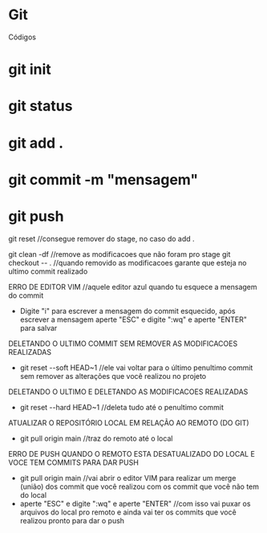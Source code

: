 # Git
Códigos

# git init

# git status

# git add .    

# git commit -m "mensagem"

# git push

git reset       //consegue remover do stage, no caso do add .

git clean -df  //remove as modificacoes que não foram pro stage
git checkout -- .  //quando removido as modificacoes garante que esteja no ultimo commit realizado

ERRO DE EDITOR VIM //aquele editor azul quando tu esquece a mensagem do commit
- Digite "i" para escrever a mensagem do commit esquecido, após escrever a mensagem aperte "ESC" e digite ":wq" e aperte "ENTER" para salvar

DELETANDO O ULTIMO COMMIT SEM REMOVER AS MODIFICACOES REALIZADAS
- git reset --soft HEAD~1 //ele vai voltar para o último penultimo commit sem remover as alterações que você realizou no projeto

DELETANDO O ULTIMO E DELETANDO AS MODIFICACOES REALIZADAS
- git reset --hard HEAD~1 //deleta tudo até o penultimo commit

ATUALIZAR O REPOSITÓRIO LOCAL EM RELAÇÃO AO REMOTO (DO GIT)
- git pull origin main //traz do remoto até o local

ERRO DE PUSH QUANDO O REMOTO ESTA DESATUALIZADO DO LOCAL E VOCE TEM COMMITS PARA DAR PUSH
- git pull origin main //vai abrir o editor VIM para realizar um merge (união) dos commit que você realizou com os commit que você não tem do local
- aperte "ESC" e digite ":wq" e aperte "ENTER" //com isso vai puxar os arquivos do local pro remoto e ainda vai ter os commits que você realizou pronto para dar o push

